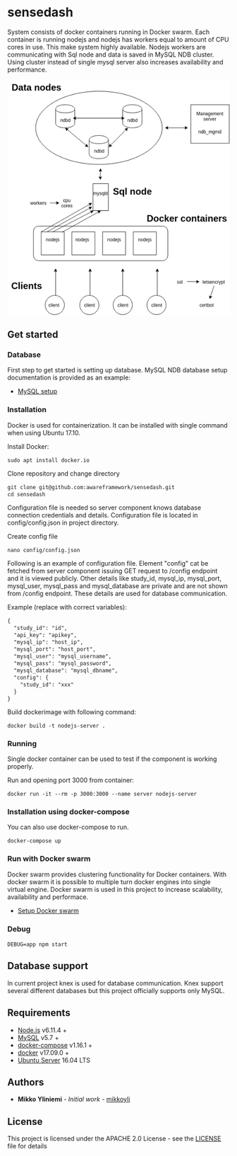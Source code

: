 # sensedash

System consists of docker containers running in Docker swarm. Each container is running nodejs and nodejs has workers equal to amount of CPU cores in use. This make system highly available. Nodejs workers are communicating with Sql node and data is saved in MySQL NDB cluster. Using cluster instead of single mysql server also increases availability and performance.

![Architecture](images/architecture.png "Architecture")

## Get started

### Database

First step to get started is setting up database. MySQL NDB database setup documentation is provided as an example:
* [MySQL setup](doc/mysql-db.md)

### Installation

Docker is used for containerization. It can be installed with single command when using Ubuntu 17.10.

Install Docker:
```console
sudo apt install docker.io
```

Clone repository and change directory
```console
git clone git@github.com:awareframework/sensedash.git
cd sensedash
```

Configuration file is needed so server component knows database connection credentials and details. Configuration file is located in config/config.json in project directory.

Create config file
```console
nano config/config.json
```

Following is an example of configuration file. Element "config" cat be fetched from server component issuing GET request to /config endpoint and it is viewed publicly. Other details like study_id, mysql_ip, mysql_port, mysql_user, mysql_pass and mysql_database are private and are not shown from /config endpoint. These details are used for database communication.

Example (replace with correct variables):
```
{
  "study_id": "id",
  "api_key": "apikey",
  "mysql_ip": "host_ip",
  "mysql_port": "host_port",
  "mysql_user": "mysql_username",
  "mysql_pass": "mysql_password",
  "mysql_database": "mysql_dbname",
  "config": {
    "study_id": "xxx"
  }
}
```

Build dockerimage with following command:
```console
docker build -t nodejs-server .
```

### Running

Single docker container can be used to test if the component is working properly.

Run and opening port 3000 from container:
```console
docker run -it --rm -p 3000:3000 --name server nodejs-server
```

### Installation using docker-compose

You can also use docker-compose to run.

```console
docker-compose up
```

### Run with Docker swarm

Docker swarm provides clustering functionality for Docker containers. With docker swarm it is possible to multiple turn docker engines into single virtual engine. Docker swarm is used in this project to increase scalability, availability and performace.

* [Setup Docker swarm](doc/docker-swarm.md)

### Debug 

```console
DEBUG=app npm start
```

## Database support

In current project knex is used for database communication. Knex support several different databases but this project officially supports only MySQL.

## Requirements

* [Node.js](https://nodejs.org/en/) v6.11.4 +
* [MySQL](https://www.mysql.com/) v5.7 +
* [docker-compose](https://docs.docker.com/compose/) v1.16.1 +
* [docker](https://www.docker.com/) v17.09.0 +
* [Ubuntu Server](https://www.ubuntu.com/)  16.04 LTS

## Authors

* **Mikko Yliniemi** - *Initial work* - [mikkoyli](https://github.com/mikkoyli)

## License

This project is licensed under the APACHE 2.0 License - see the [LICENSE](LICENSE) file for details

